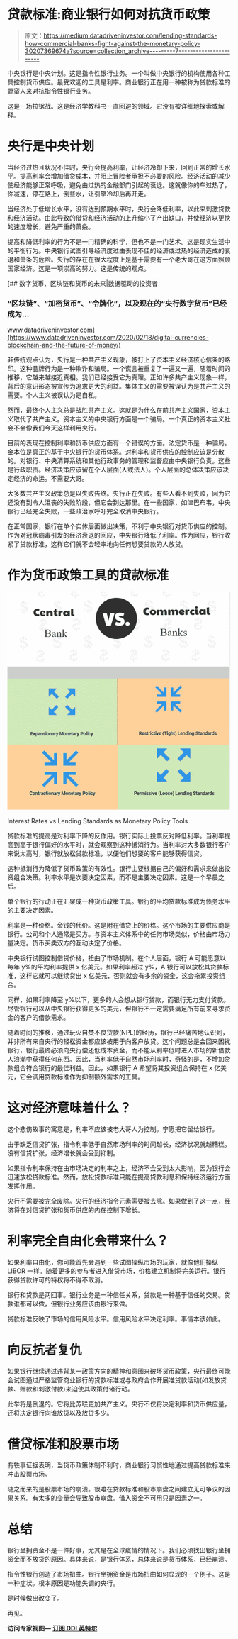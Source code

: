 # 贷款标准:商业银行如何对抗货币政策

> 原文：<https://medium.datadriveninvestor.com/lending-standards-how-commercial-banks-fight-against-the-monetary-policy-30207369674a?source=collection_archive---------7----------------------->

中央银行是中央计划。这是指令性银行业务。一个叫做中央银行的机构使用各种工具控制货币供应。最受欢迎的工具是利率。商业银行正在用一种被称为贷款标准的野蛮人来对抗指令性银行业务。

这是一场拉锯战。这是经济学教科书一直回避的领域。它没有被详细地探索或解释。

# **央行是中央计划**

当经济过热且状况不佳时，央行会提高利率，让经济冷却下来，回到正常的增长水平。提高利率会增加借贷成本，并阻止冒险者承担不必要的风险。经济活动的减少使经济能够正常呼吸，避免由过热的金融部门引起的衰退。这就像你的车过热了，你减速，停在路上，倒些水，让引擎冷却后再开走。

当经济处于低增长水平，没有达到预期水平时，央行会降低利率，以此来刺激贷款和经济活动。由此导致的借贷和经济活动的上升缩小了产出缺口，并使经济以更快的速度增长，避免严重的萧条。

提高和降低利率的行为不是一门精确的科学，但也不是一门艺术。这是现实生活中的平衡行为。中央银行试图引导经济度过由表现不佳的经济或过热的经济造成的衰退和萧条的危险。央行的存在在很大程度上是基于需要有一个老大哥在这方面照顾国家经济。这是一项崇高的努力。这是传统的观点。

[](https://www.datadriveninvestor.com/2020/02/18/digital-currencies-blockchain-and-the-future-of-money/) [## 数字货币、区块链和货币的未来|数据驱动的投资者

### “区块链”、“加密货币”、“令牌化”，以及现在的“央行数字货币”已经成为…

www.datadriveninvestor.com](https://www.datadriveninvestor.com/2020/02/18/digital-currencies-blockchain-and-the-future-of-money/) 

非传统观点认为，央行是一种共产主义现象，被打上了资本主义经济核心信条的烙印。这种品牌行为是一种欺诈和骗局。一个谎言被重复了一遍又一遍，随着时间的推移，它越来越接近真相。我们已经接受它为真理。正如许多共产主义现象一样，背后的意识形态被宣传为追求更大的利益。集体主义的需要被误认为是共产主义的需要。个人主义被误认为是自私。

然而，最终个人主义总是战胜共产主义。这就是为什么在前共产主义国家，资本主义取代了共产主义。资本主义的中央银行方面是一个骗局。一个真正的资本主义社会不会像我们今天这样利用央行。

目前的表现在控制利率和货币供应方面有一个错误的方面。法定货币是一种骗局。金本位是真正的基于中央银行的货币体系。对利率和货币供应的控制应该是分散的。对银行、中央清算系统和其他行政事务的管理和监督应由中央银行负责。这些是行政职责。经济决策应该留在个人层面(人或法人)。个人层面的总体决策应该决定经济的命运。不需要大哥。

大多数共产主义政策总是以失败告终。央行正在失败。有些人看不到失败，因为它还没有到令人沮丧的失败阶段，但它会到达那里。在一些国家，如津巴布韦，中央银行已经完全失败，一些政治家呼吁完全取消中央银行。

在正常国家，银行在单个实体层面做出决策，不利于中央银行对货币供应的控制。作为对冠状病毒引发的经济衰退的回应，中央银行降低了利率。作为回应，银行收紧了贷款标准，这样它们就不会轻率地向任何想要贷款的人放贷。

# **作为货币政策工具的贷款标准**

![](img/f1115298225b0de8769eb9e0d28fd6ae.png)

Interest Rates vs Lending Standards as Monetary Policy Tools

贷款标准的提高是对利率下降的反作用。银行实际上投票反对降低利率。当利率提高到高于银行偏好的水平时，就会观察到这种抵消行为。当利率对大多数银行客户来说太高时，银行就放松贷款标准，以便他们想要的客户能够获得信贷。

这种抵消行为降低了货币政策的有效性。银行主要根据自己的偏好和需求来做出投资组合决策。利率水平是次要决定因素，而不是主要决定因素。这是一个早晨之后。

单个银行的行动正在汇聚成一种货币政策工具。银行的平均贷款标准成为债务水平的主要决定因素。

利率是一种价格。金钱的代价。这是附在借贷上的价格。这个市场的主要供应商是银行。公司和个人通常是买方。与资本主义体系中的任何市场类似，价格由市场力量决定。货币买卖双方的互动决定了价格。

中央银行试图控制借贷价格，扭曲了市场机制。在个人层面，银行 A 可能愿意以每年 y%的平均利率提供 x 亿美元。如果利率超过 y%，A 银行可以放松其贷款标准，这样它就可以继续贷出 x 亿美元，否则就会有多余的资金，这会拖累投资组合。

同样，如果利率降至 y%以下，更多的人会想从银行贷款，而银行无力支付贷款。尽管银行可以从中央银行获得更多的美元，但银行不一定需要满足所有前来寻求资金的客户的借款需求。

随着时间的推移，通过玩火自焚不良贷款(NPL)的经历，银行已经痛苦地认识到，并非所有来自央行的轻松资金都应该被用于向客户放贷。这个问题总是会回来困扰银行，银行最终必须向央行偿还低成本资金，而不能从利率低时进入市场的新借款人浪潮中获得任何东西。因此，当利率低于自然市场利率时，奇怪的是，不增加贷款组合符合银行的最佳利益。因此，如果银行 A 希望将其投资组合保持在 x 亿美元，它会调用贷款标准作为抑制额外需求的工具。

# 这对经济意味着什么？

这个悲伤故事的寓意是，利率不应该被老大哥人为控制。宁愿把它留给银行。

由于缺乏信贷扩张，指令利率低于自然市场利率的时间越长，经济状况就越糟糕。没有信贷扩张，经济增长就会受到抑制。

如果指令利率保持在由市场决定的利率之上，经济不会受到太大影响，因为银行会迅速放松贷款标准。然而，放松贷款标准只能在提高贷款利息和保持经济运行方面发挥作用。

央行不需要被完全废除。央行的经济指令元素需要被去除。如果做到了这一点，经济将在对信贷扩张和货币供应的内在控制下增长。

# **利率完全自由化会带来什么？**

如果利率自由化，你可能首先会遇到一些试图操纵市场的玩家，就像他们操纵 LIBOR 一样。随着更多的参与者进入借贷市场，价格建立机制将完美运行。银行获得贷款许可的特权将不得不取消。

银行和贷款是两回事。银行业务是一种信任关系，贷款是一种基于信任的交易。贷款谁都可以做，但银行业务应该由银行来做。

贷款标准反映了市场的信用风险水平。信用风险水平决定利率。事情本该如此。

# **向反抗者复仇**

如果银行继续通过违背某一政策方向的精神和意图来破坏货币政策，央行最终可能会试图通过严格监管商业银行的贷款标准或与政府合作开展准贷款活动(如发放贷款、赠款和刺激付款)来迫使其政策付诸行动。

此举将是倒退的。它将比苏联更加共产主义。央行不仅将决定利率和货币供应量，还将决定银行向谁放贷以及放贷多少。

# **借贷标准和股票市场**

有轶事证据表明，当货币政策体制不利时，商业银行习惯性地通过提高贷款标准来冲击股票市场。

随之而来的是股票市场的崩溃。很难在贷款标准和股市崩盘之间建立无可争议的因果关系。有太多的变量会导致股市崩盘。借入资金不可用只是因素之一。

# **总结**

银行坐拥资金不是一件好事，尤其是在全球疫情的情况下。我们必须找出银行坐拥资金而不放贷的原因。具体来说，是银行体系，总体来说是货币体系，已经崩溃。

指令性银行创造了市场扭曲。银行坐拥资金是市场扭曲如何显现的一个例子。这是一种症状。根本原因是功能失调的央行。

是时候做出改变了。

再见。

**访问专家视图—** [**订阅 DDI 英特尔**](https://datadriveninvestor.com/ddi-intel)